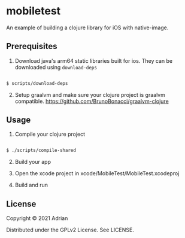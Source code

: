 # mobiletest

An example of building a clojure library for iOS with native-image.

## Prerequisites

1. Download java's arm64 static libraries built for ios. They can be downloaded using `download-deps`

```sh

$ scripts/download-deps
```

2. Setup graalvm and make sure your clojure project is graalvm compatible. https://github.com/BrunoBonacci/graalvm-clojure


## Usage

1. Compile your clojure project

```sh

$ ./scripts/compile-shared

```

2. Build your app

3. Open the xcode project in xcode/MobileTest/MobileTest.xcodeproj  
4. Build and run


## License

Copyright © 2021 Adrian

Distributed under the GPLv2 License. See LICENSE.
